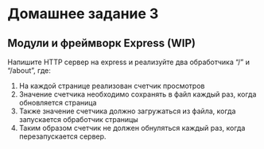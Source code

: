 # Домашнее  задание 3
## Модули и фреймворк Express (WIP)

Напишите HTTP сервер на express и реализуйте два обработчика “/” и “/about”, где:
1. На каждой странице реализован счетчик просмотров
2. Значение счетчика необходимо сохранять в файл каждый раз, когда обновляется страница
3. Также значение счетчика должно загружаться из файла, когда запускается обработчик страницы
4. Таким образом счетчик не должен обнуляться каждый раз, когда перезапускается сервер.